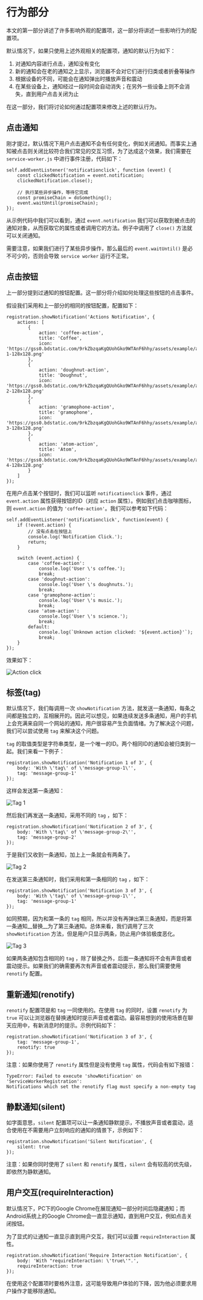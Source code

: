 # 行为部分

本文的第一部分讲述了许多影响外观的配置项，这一部分将讲述一些影响行为的配置项。

默认情况下，如果只使用上述外观相关的配置项，通知的默认行为如下：

1. 对通知内容进行点击，通知没有变化
2. 新的通知会在老的通知之上显示，浏览器不会对它们进行归类或者折叠等操作
3. 根据设备的不同，可能会在通知弹出时播放声音和震动
4. 在某些设备上，通知经过一段时间会自动消失；在另外一些设备上则不会消失，直到用户点击关闭为止

在这一部分，我们将讨论如何通过配置项来修改上述的默认行为。

## 点击通知

刚才提过，默认情况下用户点击通知不会有任何变化，例如关闭通知。而事实上通知被点击则关闭比较符合我们常见的交互习惯，为了达成这个效果，我们需要在 `service-worker.js` 中进行事件注册，代码如下：

```
self.addEventListener('notificationclick', function (event) {
    const clickedNotification = event.notification;
    clickedNotification.close();

    // 执行某些异步操作，等待它完成
    const promiseChain = doSomething();
    event.waitUntil(promiseChain);
});
```

从示例代码中我们可以看到，通过 `event.notification` 我们可以获取到被点击的通知对象，从而获取它的属性或者调用它的方法。例子中调用了 `close()` 方法就可以关闭通知。

需要注意，如果我们进行了某些异步操作，那么最后的 `event.waitUntil()` 是必不可少的，否则会导致 `service worker` 运行不正常。

## 点击按钮

上一部分提到过通知的按钮配置。这一部分将介绍如何处理这些按钮的点击事件。

假设我们采用和上一部分的相同的按钮配置，配置如下：

```
registration.showNotification('Actions Notification', {
    actions: [
        {
            action: 'coffee-action',
            title: 'Coffee',
            icon: 'https://gss0.bdstatic.com/9rkZbzqaKgQUohGko9WTAnF6hhy/assets/example/action-1-128x128.png'
        },
        {
            action: 'doughnut-action',
            title: 'Doughnut',
            icon: 'https://gss0.bdstatic.com/9rkZbzqaKgQUohGko9WTAnF6hhy/assets/example/action-2-128x128.png'
        },
        {
            action: 'gramophone-action',
            title: 'gramophone',
            icon: 'https://gss0.bdstatic.com/9rkZbzqaKgQUohGko9WTAnF6hhy/assets/example/action-3-128x128.png'
        },
        {
            action: 'atom-action',
            title: 'Atom',
            icon: 'https://gss0.bdstatic.com/9rkZbzqaKgQUohGko9WTAnF6hhy/assets/example/action-4-128x128.png'
        }
    ]
});
```

在用户点击某个按钮时，我们可以监听 `notificationclick` 事件，通过 `event.action` 属性获得按钮的ID（对应 `action` 属性）。例如我们点击咖啡图标，则 `event.action` 的值为 `'coffee-action'`。我们可以参考如下代码：

```
self.addEventListener('notificationclick', function(event) {
    if (!event.action) {
        // 没有点击在按钮上
        console.log('Notification Click.');
        return;
    }

    switch (event.action) {
        case 'coffee-action':
            console.log('User \'s coffee.');
            break;
        case 'doughnut-action':
            console.log('User \'s doughnuts.');
            break;
        case 'gramophone-action':
            console.log('User \'s music.');
            break;
        case 'atom-action':
            console.log('User \'s science.');
            break;
        default:
            console.log(`Unknown action clicked: '${event.action}'`);
            break;
    }
});
```

效果如下：

![Action click](./images/action-button-click-logs.png)

## 标签(tag)

默认情况下，我们每调用一次 `showNotification` 方法，就发送一条通知，每条之间都是独立的，互相展开的。因此可以想见，如果连续发送多条通知，用户的手机上会充满来自同一个网站的通知，用户很容易产生负面情绪。为了解决这个问题，我们可以尝试使用 `tag` 来解决这个问题。

`tag` 的取值类型是字符串类型，是一个唯一的ID。两个相同ID的通知会被归类到一起。我们来看一下例子：

```
registration.showNotification('Notification 1 of 3', {
    body: 'With \'tag\' of \'message-group-1\'',
    tag: 'message-group-1'
});
```

这样会发送第一条通知：

![Tag 1](./images/chrome-first-tag.png)

然后我们再发送一条通知，采用不同的 `tag` ，如下：

```
registration.showNotification('Notification 2 of 3', {
    body: 'With \'tag\' of \'message-group-2\'',
    tag: 'message-group-2'
});
```

于是我们又收到一条通知，加上上一条就会有两条了。

![Tag 2](./images/chrome-second-tag.png)

在发送第三条通知时，我们采用和第一条相同的 `tag` ，如下：

```
registration.showNotification('Notification 3 of 3', {
    body: 'With \'tag\' of \'message-group-1\'',
    tag: 'message-group-1'
});
```

如同预期，因为和第一条的 `tag` 相同，所以并没有再弹出第三条通知，而是将第一条通知__替换__为了第三条通知。总体来看，我们调用了三次 `showNotification` 方法，但是用户只显示两条，防止用户体验极度恶化。

![Tag 3](./images/chrome-third-tag.png)

如果两条通知包含相同的 `tag` ，除了替换之外，后面一条通知将不会有声音或者震动提示。如果我们的确需要再次有声音或者震动提示，那么我们需要使用 `renotify` 配置。

## 重新通知(renotify)

`renotify` 配置项是和 `tag` 一同使用的。在使用 `tag` 的同时，设置 `renotify` 为 `true` 可以让浏览器在替换通知时提示声音或者震动。最容易想到的使用场景在聊天应用中，有新消息时的提示。示例代码如下：

```
registration.showNotification('Notification 3 of 3', {
    tag: 'message-group-1',
    renotify: true
});
```

注意：如果你使用了 `renotify` 属性但是没有使用 `tag` 属性，代码会有如下报错：

```
TypeError: Failed to execute 'showNotification' on 'ServiceWorkerRegistration':
Notifications which set the renotify flag must specify a non-empty tag
```

## 静默通知(silent)

如字面意思，`silent` 配置项可以让一条通知静默提示，不播放声音或者震动，适合使用在不需要用户立刻响应的通知的情景下，示例如下：

```
registration.showNotification('Silent Notification', {
    silent: true
});
```

注意：如果你同时使用了 `silent` 和 `renotify` 属性，`silent` 会有较高的优先级，即依然为静默通知。

## 用户交互(requireInteraction)

默认情况下，PC下的Google Chrome在展现通知一部分时间后隐藏通知；而Android系统上的Google Chrome会一直显示通知，直到用户交互，例如点击关闭按钮。

为了显式的让通知一直显示直到用户交互，我们可以设置 `requireInteraction` 属性。

```
registration.showNotification('Require Interaction Notification', {
    body: 'With "requireInteraction: \'true\'".',
    requireInteraction: true
});
```

在使用这个配置项时要格外注意，这可能导致用户体验的下降，因为他必须要求用户操作才能移除通知。
